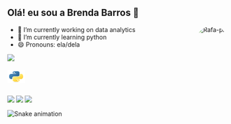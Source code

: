 ## Olá! eu sou a Brenda Barros 👋

</div>
  <img align="right" alt="Rafa-pic" height="150" style="border-radius:50px;" src=https://cdn.wallpapersafari.com/54/65/f08tcn.jpeg>
</div>

- 🔭 I’m currently working on data analytics
- 🌱 I’m currently learning python
- 😄 Pronouns: ela/dela

<div>
  <a href="https://github.com/Brenda-BF">
  <img height="180em" src="https://github-readme-stats.vercel.app/api?username=Brenda-BF&show_icons=true&theme=radical&include_all_commits=true&count_private=true"/>
</div>
<div style="display: inline_block"><br>
  <img align="center" alt="Rafa-Python" height="30" width="40" src="https://raw.githubusercontent.com/devicons/devicon/master/icons/python/python-original.svg">
</div>
  
  ##
 
</div>
  <a href="https://instagram.com/brendabf04" target="_blank"><img src="https://img.shields.io/badge/-Instagram-%23E4405F?style=for-the-badge&logo=instagram&logoColor=white" target="_blank"></a>
  <a href = "mailto:brendabf04@gmail.com"><img src="https://img.shields.io/badge/-Gmail-%23333?style=for-the-badge&logo=gmail&logoColor=white" target="_blank"></a>
  <a href="https://www.linkedin.com/in/brenda-barros-fabricio-a6ab5a17a" target="_blank"><img src="https://img.shields.io/badge/-LinkedIn-%230077B5?style=for-the-badge&logo=linkedin&logoColor=white" target="_blank"></a> 
  
  ![Snake animation](https://github.com/Brenda-BF/Brenda-BF/blob/output/github-contribution-grid-snake.svg)
</div>

